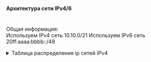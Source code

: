 #### Архитектура сети IPv4/6  
#  




Общая информация:  
Используем IPv4 сеть  10.10.0/21
Используем IPv6 сеть  20ff:aaaa:bbbb::/48

<details>
  <summary>Таблица распределения ip сетей IPv4</summary>

|location        | v4_network | v4_prefix|v6_network| comments|
|:-----------:|:--------:|:---------------:|:-------------:|:---:|
|AS1001|10.10.1.0|24|20ff:aaaa:bbbb:1::/56||
||10.10.1.0|30|20ff:aaaa:bbbb:1::/64|R14-R19|
||10.10.1.4|30|20ff:aaaa:bbbb:2::/64|R14-R12|
||10.10.1.8|30|20ff:aaaa:bbbb:3::/64|R14-R13|
||10.10.1.12|30|20ff:aaaa:bbbb:4::/64|R14-R22|
||10.10.1.16|30|20ff:aaaa:bbbb:5::/64|R15-R12|
||10.10.1.20|30|20ff:aaaa:bbbb:6::/64|R15-R13|
||10.10.1.24|30|20ff:aaaa:bbbb:7::/64|R15-R20|
||10.10.1.28|30|20ff:aaaa:bbbb:8::/64|R15-R21|
||10.10.1.32|30|20ff:aaaa:bbbb:9::/64|R12-SW4|
||10.10.1.36|30|20ff:aaaa:bbbb:a1::/64|R12-SW5|
||10.10.1.40|30|20ff:aaaa:bbbb:b1::/64|R13-SW4|
||10.10.1.44|30|20ff:aaaa:bbbb:c1::/64|R13-SW5|
||10.10.1.48|29|20ff:aaaa:bbbb:d1::/64|switches vlan10|
||10.10.1.56|30|20ff:aaaa:bbbb:e1::/64|VPC1|
||10.10.1.60|30|20ff:aaaa:bbbb:f1::/64|VPC7|
|AS101|10.10.2.0|24|20ff:aaaa:bbbb:2::/56||
||10.10.2.0|30||R22-R23|
||10.10.2.4|30||R22-R21|
|AS301|10.10.3.0|24|20ff:aaaa:bbbb:3::/56||
||10.10.3.0|30||R21-R24|
|AS520|10.10.4.0|24|20ff:aaaa:bbbb:4::/56||
||10.10.4.0|30||R23-R24|
||10.10.4.4|30||R23-R25|
||10.10.4.8|30||R24-R26|
||10.10.4.12|30||R25-R26|
|Лабытнанги|10.10.4.16|30||R25-R27|
|Чукордах|10.10.4.20|30||R25-R28|
||10.10.4.24|30||R26-R28|
||10.10.4.28|30||R28-SW29|
||10.10.4.32|30||VPC30|
||10.10.4.36|30||VPC31|
|AS2042|10.10.5.0|24|20ff:aaaa:bbbb:5::/56|R18-R17|
||10.10.5.4|30||R18-R16|
||10.10.5.8|30||R18-R24|
||10.10.5.12|30||R18-R26|
||10.10.5.16|30||R17-SW9|
||10.10.5.20|30||R17-SW10|
||10.10.5.24|30||R16-SW9|
||10.10.5.28|30||R16-SW10|
||10.10.5.32|30||R16-R32|
||10.10.5.36|30||VPC8|
||10.10.5.40|30||VPC|

   </details>
